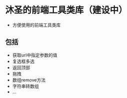 沐圣的前端工具类库（建设中）
=================
  * 方便使用的前端工具类库

包括
----------
* 获取url中指定参数的值
* 复选框多选
* 返回顶部
* 拖拽
* 数组remove方法
* 字符串转数组
* ...
